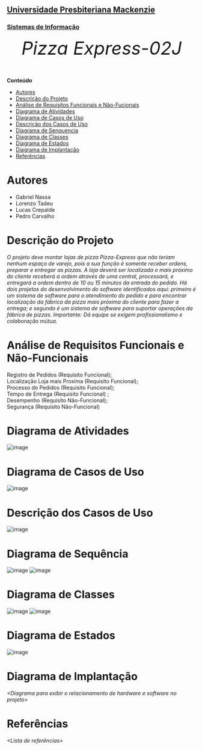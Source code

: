 <h2><a href= "https://www.mackenzie.br">Universidade Presbiteriana Mackenzie</a></h2>
<h3><a href= "https://www.mackenzie.br/graduacao/sao-paulo-higienopolis/sistemas-de-informacao">Sistemas de Informação</a></h3>


<font size="+12"><center>
*Pizza Express-02J*
</center></font>


**Conteúdo**

- [Autores](#nome-alunos)
- [Descrição do Projeto](#introdução-do-projeto)
- [Análise de Requisitos Funcionais e Não-Fucionais](#descrição-dos-requisitos)
- [Diagrama de Atividades](#diagrama-de-atividades) 
- [Diagrama de Casos de Uso](#diagrama-de-comportamento-atores)
- [Descrição dos Casos de Uso](#descrição-das-funcões)
- [Diagrama de Senquencia](#diagrama-de-ordem-interações)
- [Diagrama de Classes](#diagrama-orientado-objetos)
- [Diagrama de Estados](#diagrama-estrutura-componente)
- [Diagrama de Implantação](#diagrama-de-hardware-software)
- [Referências](#referências)


# Autores

* Gabriel Nassa
* Lorenzo Tadeu
* Lucas Crepalde
* Pedro Carvalho



# Descrição do Projeto

*O projeto deve montar lojas de pizza Pizza-Express que não teriam nenhum espaço de varejo, pois a sua função é somente receber ordens, preparar e entregar as pizzas. A loja deverá ser localizada o mais próximo do cliente receberá a ordem através de uma central, processará, e entregará a ordem dentro de 10 ou 15 minutos da entrada do pedido. Há dois projetos do desenvolvimento do software identificados aqui: primeiro é um sistema de software para o atendimento do pedido e para encontrar localização da fábrica da pizza mais próxima do cliente para fazer a entrega; e segundo é um sistema de software para suportar operações da fábrica de pizzas. Importante: Dá equipe se exigem profissionalismo e colaboração mútua.*

# Análise de Requisitos Funcionais e Não-Funcionais

Registro de Pedidos (Requisito Funcional);<br>
Localização Loja mais Proxima (Requisito Funcional);<br>
Processo do Pedidos (Requisito Funcional);<br>
Tempo de Entrega (Requisito Funcional) ;<br>
Desempenho (Requisito Não-Funcional);<br>
Segurança (Requisito Não-Funcional)

# Diagrama de Atividades
![image](https://github.com/LLPN123/UML-Classroom-FCI/assets/162384576/1e243931-5b66-4965-b7de-a83a263791ed)

# Diagrama de Casos de Uso

![image](https://github.com/LLPN123/UML-Classroom-FCI/assets/162384576/c34b5ee9-627c-4aa4-9927-7e4e04ddf916)

# Descrição dos Casos de Uso

![image](https://github.com/LLPN123/UML-Classroom-FCI/assets/162384576/a7b4b66a-39bd-4856-8eb9-156e25d5475d)


# Diagrama de Sequência

![image](https://github.com/LLPN123/UML-Classroom-FCI/assets/162384576/2d909007-112f-49c8-bc65-a547ce82a213)
![image](https://github.com/LLPN123/UML-Classroom-FCI/assets/162384576/eeb298fb-0290-42cd-8a3f-8314470fd2a1)



# Diagrama de Classes

![image](https://github.com/LLPN123/UML-Classroom-FCI/assets/162384576/00b23ca0-4f6b-4a0d-8ddb-5fec7a579bac)
![image](https://github.com/LLPN123/UML-Classroom-FCI/assets/162384576/f8f096d1-c314-489c-b826-55fd594a84d6)



# Diagrama de Estados

![image](https://github.com/LLPN123/UML-Classroom-FCI/assets/162384576/7addf08d-a13e-492d-981c-6cf9cea9e45b)


# Diagrama de Implantação

*&lt;Diagrama para exibir o relacionamento de hardware e software no projeto&gt;*

# Referências

*&lt;Lista de referências&gt;*
